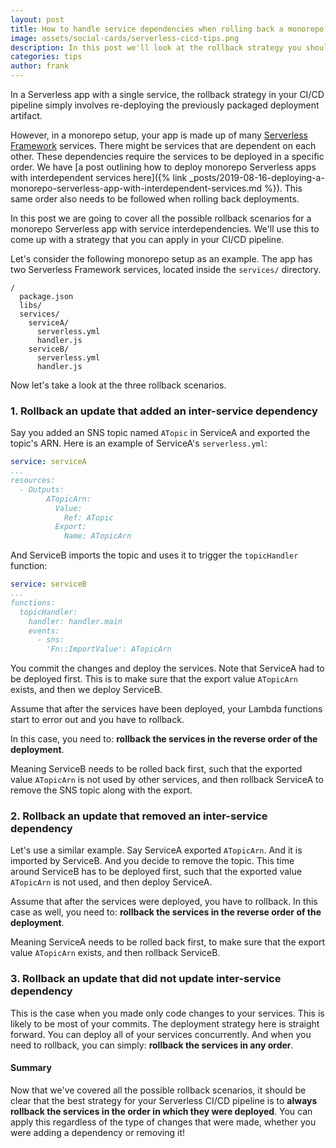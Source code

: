 ```yaml
---
layout: post
title: How to handle service dependencies when rolling back a monorepo Serverless app
image: assets/social-cards/serverless-cicd-tips.png
description: In this post we'll look at the rollback strategy you should use in your CI/CD pipeline for monorepo Serverless Framework apps. We look at the various scenarios and come up with a robust strategy that works across all cases.
categories: tips
author: frank
---
```


In a Serverless app with a single service, the rollback strategy in your CI/CD pipeline simply involves re-deploying the previously packaged deployment artifact.

However, in a monorepo setup, your app is made up of many [Serverless Framework](https://Serverless.com) services. There might be services that are dependent on each other. These dependencies require the services to be deployed in a specific order. We have [a post outlining how to deploy monorepo Serverless apps with interdependent services here]({% link _posts/2019-08-16-deploying-a-monorepo-serverless-app-with-interdependent-services.md %}). This same order also needs to be followed when rolling back deployments.

In this post we are going to cover all the possible rollback scenarios for a monorepo Serverless app with service interdependencies. We'll use this to come up with a strategy that you can apply in your CI/CD pipeline.

Let's consider the following monorepo setup as an example. The app has two Serverless Framework services, located inside the `services/` directory.

```
/
  package.json
  libs/
  services/
    serviceA/
      serverless.yml
      handler.js
    serviceB/
      serverless.yml
      handler.js
```

Now let's take a look at the three rollback scenarios.

### 1. Rollback an update that added an inter-service dependency

Say you added an SNS topic named `ATopic` in ServiceA and exported the topic's ARN. Here is an example of ServiceA's `serverless.yml`:

``` yml
service: serviceA
...
resources:
  - Outputs:
        ATopicArn:
          Value:
            Ref: ATopic
          Export:
            Name: ATopicArn
```

And ServiceB imports the topic and uses it to trigger the `topicHandler` function:

``` yml
service: serviceB
...
functions:
  topicHandler:
    handler: handler.main
    events:
      - sns:
        'Fn::ImportValue': ATopicArn
```

You commit the changes and deploy the services. Note that ServiceA had to be deployed first. This is to make sure that the export value `ATopicArn` exists, and then we deploy ServiceB.

Assume that after the services have been deployed, your Lambda functions start to error out and you have to rollback.

In this case, you need to: **rollback the services in the reverse order of the deployment**.

Meaning ServiceB needs to be rolled back first, such that the exported value `ATopicArn` is not used by other services, and then rollback ServiceA to remove the SNS topic along with the export.

### 2. Rollback an update that removed an inter-service dependency

Let's use a similar example. Say ServiceA exported `ATopicArn`. And it is imported by ServiceB. And you decide to remove the topic. This time around ServiceB has to be deployed first, such that the exported value `ATopicArn` is not used, and then deploy ServiceA.

Assume that after the services were deployed, you have to rollback. In this case as well, you need to: **rollback the services in the reverse order of the deployment**.

Meaning ServiceA needs to be rolled back first, to make sure that the export value `ATopicArn` exists, and then rollback ServiceB.

### 3. Rollback an update that did not update inter-service dependency

This is the case when you made only code changes to your services. This is likely to be most of your commits. The deployment strategy here is straight forward. You can deploy all of your services concurrently. And when you need to rollback, you can simply: **rollback the services in any order**.

#### Summary

Now that we've covered all the possible rollback scenarios, it should be clear that the best strategy for your Serverless CI/CD pipeline is to **always rollback the services in the order in which they were deployed**. You can apply this regardless of the type of changes that were made, whether you were adding a dependency or removing it!
